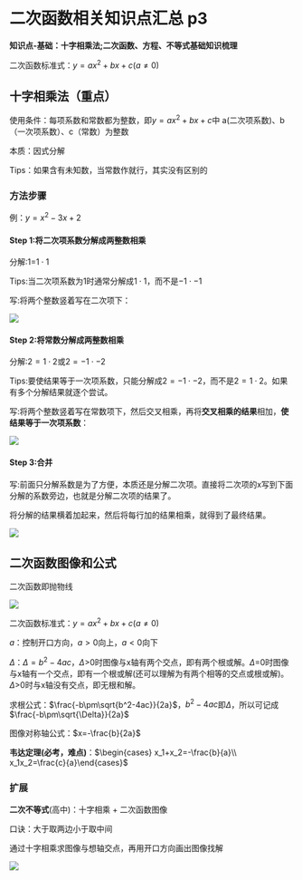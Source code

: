 # 二次函数相关知识点汇总 p3

**知识点-基础：十字相乘法;二次函数、方程、不等式基础知识梳理**

二次函数标准式：$y=ax^2+bx+c(a\neq0)$

## 十字相乘法（重点）

使用条件：每项系数和常数都为整数，即$y=ax^2+bx+c$中 a(二次项系数)、b（一次项系数）、c（常数）为整数

本质：因式分解

Tips：如果含有未知数，当常数作就行，其实没有区别的

### 方法步骤

例：$y=x^2-3x+2$

#### Step 1:将二次项系数分解成两整数相乘

分解:$1$=$1\cdot 1$

Tips:当二次项系数为1时通常分解成$1\cdot 1$，而不是$-1\cdot -1$

写:将两个整数竖着写在二次项下：

![](https://p2.myzwq.com/i/PicGo/202301301343796.png)

#### Step 2:将常数分解成两整数相乘

分解:$2=1\cdot2$或$2=-1\cdot-2$

Tips:要使结果等于一次项系数，只能分解成$2=-1\cdot-2$，而不是$2=1\cdot2$。如果有多个分解结果就逐个尝试。

写:将两个整数竖着写在常数项下，然后交叉相乘，再将**交叉相乘的结果**相加，**使结果等于一次项系数**：

![](https://p2.myzwq.com/i/PicGo/202301301352018.png)



#### Step 3:合并

写:前面只分解系数是为了方便，本质还是分解二次项。直接将二次项的x写到下面分解的系数旁边，也就是分解二次项的结果了。

将分解的结果横着加起来，然后将每行加的结果相乘，就得到了最终结果。

![](https://p2.myzwq.com/i/PicGo/202301301408268.png)

## 二次函数图像和公式

二次函数即抛物线

![](https://p2.myzwq.com/i/PicGo/202301301447635.png)

二次函数标准式：$y=ax^2+bx+c(a\neq0)$

$a$：控制开口方向，$a>0$向上，$a<0$向下

$\Delta$：$\Delta = b^2-4ac$，$\Delta$>0时图像与x轴有两个交点，即有两个根或解。$\Delta$=0时图像与x轴有一个交点，即有一个根或解(还可以理解为有两个相等的交点或根或解)。$\Delta$>0时与x轴没有交点，即无根和解。

求根公式：$\frac{-b\pm\sqrt{b^2-4ac}}{2a}$，$b^2-4ac$即$\Delta$，所以可记成$\frac{-b\pm\sqrt{\Delta}}{2a}$

图像对称轴公式：$x=-\frac{b}{2a}$

**韦达定理(必考，难点)**：$\begin{cases} x_1+x_2=-\frac{b}{a}\\ x_1x_2=\frac{c}{a}\end{cases}$

### 扩展

**二次不等式**(高中)：十字相乘 + 二次函数图像

口诀：大于取两边小于取中间

通过十字相乘求图像与想轴交点，再用开口方向画出图像找解

![](https://p2.myzwq.com/i/PicGo/202301301459490.png)
